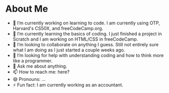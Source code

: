 # About Me


- 🔭 I’m currently working on learning to code. I am currently using OTP, Harvard's CS50X, and freeCodeCamp.org.
- 🌱 I’m currently learning the basics of coding. I just finished a project in Scratch and I am working on HTML/CSS in freeCodeCamp.
- 👯 I’m looking to collaborate on anything I guess. Still not entirely sure what I am doing as I just started a couple weeks ago.
- 🤔 I’m looking for help with understanding coding and how to think more like a programmer.
- 💬 Ask me about anything. 
- 📫 How to reach me: here?
- 😄 Pronouns: ...
- ⚡ Fun fact: I am currently working as an accountant. 
